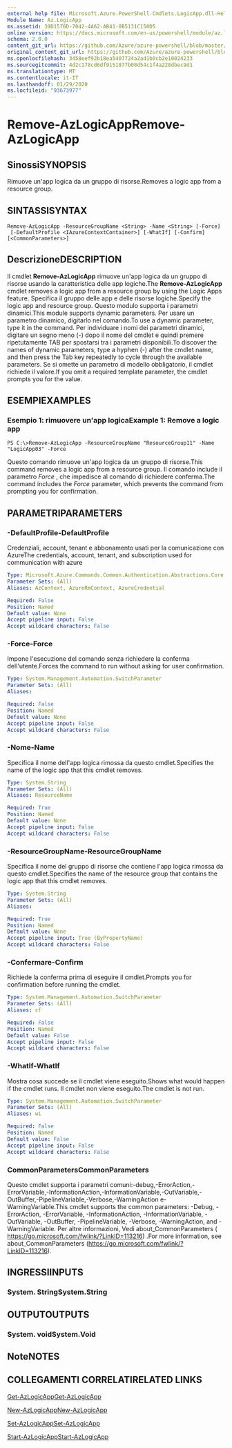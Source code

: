 ```yaml
---
external help file: Microsoft.Azure.PowerShell.Cmdlets.LogicApp.dll-Help.xml
Module Name: Az.LogicApp
ms.assetid: 39D1576D-7042-4A62-AB41-0B5131C150D5
online version: https://docs.microsoft.com/en-us/powershell/module/az.logicapp/remove-azlogicapp
schema: 2.0.0
content_git_url: https://github.com/Azure/azure-powershell/blob/master/src/LogicApp/LogicApp/help/Remove-AzLogicApp.md
original_content_git_url: https://github.com/Azure/azure-powershell/blob/master/src/LogicApp/LogicApp/help/Remove-AzLogicApp.md
ms.openlocfilehash: 3458eef92b18ea5407724a2ad1b0cb2e10024233
ms.sourcegitcommit: 4d2c178cd6df9151877b08d54c1f4a228dbec9d1
ms.translationtype: MT
ms.contentlocale: it-IT
ms.lasthandoff: 01/29/2020
ms.locfileid: "93673977"
---
```

# <span data-ttu-id="1ffdf-101">Remove-AzLogicApp</span><span class="sxs-lookup"><span data-stu-id="1ffdf-101">Remove-AzLogicApp</span></span>

## <span data-ttu-id="1ffdf-102">Sinossi</span><span class="sxs-lookup"><span data-stu-id="1ffdf-102">SYNOPSIS</span></span>
<span data-ttu-id="1ffdf-103">Rimuove un'app logica da un gruppo di risorse.</span><span class="sxs-lookup"><span data-stu-id="1ffdf-103">Removes a logic app from a resource group.</span></span>

## <span data-ttu-id="1ffdf-104">SINTASSI</span><span class="sxs-lookup"><span data-stu-id="1ffdf-104">SYNTAX</span></span>

```
Remove-AzLogicApp -ResourceGroupName <String> -Name <String> [-Force]
 [-DefaultProfile <IAzureContextContainer>] [-WhatIf] [-Confirm] [<CommonParameters>]
```

## <span data-ttu-id="1ffdf-105">Descrizione</span><span class="sxs-lookup"><span data-stu-id="1ffdf-105">DESCRIPTION</span></span>
<span data-ttu-id="1ffdf-106">Il cmdlet **Remove-AzLogicApp** rimuove un'app logica da un gruppo di risorse usando la caratteristica delle app logiche.</span><span class="sxs-lookup"><span data-stu-id="1ffdf-106">The **Remove-AzLogicApp** cmdlet removes a logic app from a resource group by using the Logic Apps feature.</span></span>
<span data-ttu-id="1ffdf-107">Specifica il gruppo delle app e delle risorse logiche.</span><span class="sxs-lookup"><span data-stu-id="1ffdf-107">Specify the logic app and resource group.</span></span>
<span data-ttu-id="1ffdf-108">Questo modulo supporta i parametri dinamici.</span><span class="sxs-lookup"><span data-stu-id="1ffdf-108">This module supports dynamic parameters.</span></span>
<span data-ttu-id="1ffdf-109">Per usare un parametro dinamico, digitarlo nel comando.</span><span class="sxs-lookup"><span data-stu-id="1ffdf-109">To use a dynamic parameter, type it in the command.</span></span>
<span data-ttu-id="1ffdf-110">Per individuare i nomi dei parametri dinamici, digitare un segno meno (-) dopo il nome del cmdlet e quindi premere ripetutamente TAB per spostarsi tra i parametri disponibili.</span><span class="sxs-lookup"><span data-stu-id="1ffdf-110">To discover the names of dynamic parameters, type a hyphen (-) after the cmdlet name, and then press the Tab key repeatedly to cycle through the available parameters.</span></span>
<span data-ttu-id="1ffdf-111">Se si omette un parametro di modello obbligatorio, il cmdlet richiede il valore.</span><span class="sxs-lookup"><span data-stu-id="1ffdf-111">If you omit a required template parameter, the cmdlet prompts you for the value.</span></span>

## <span data-ttu-id="1ffdf-112">ESEMPI</span><span class="sxs-lookup"><span data-stu-id="1ffdf-112">EXAMPLES</span></span>

### <span data-ttu-id="1ffdf-113">Esempio 1: rimuovere un'app logica</span><span class="sxs-lookup"><span data-stu-id="1ffdf-113">Example 1: Remove a logic app</span></span>
```
PS C:\>Remove-AzLogicApp -ResourceGroupName "ResourceGroup11" -Name "LogicApp03" -Force
```

<span data-ttu-id="1ffdf-114">Questo comando rimuove un'app logica da un gruppo di risorse.</span><span class="sxs-lookup"><span data-stu-id="1ffdf-114">This command removes a logic app from a resource group.</span></span>
<span data-ttu-id="1ffdf-115">Il comando include il parametro *Force* , che impedisce al comando di richiedere conferma.</span><span class="sxs-lookup"><span data-stu-id="1ffdf-115">The command includes the *Force* parameter, which prevents the command from prompting you for confirmation.</span></span>

## <span data-ttu-id="1ffdf-116">PARAMETRI</span><span class="sxs-lookup"><span data-stu-id="1ffdf-116">PARAMETERS</span></span>

### <span data-ttu-id="1ffdf-117">-DefaultProfile</span><span class="sxs-lookup"><span data-stu-id="1ffdf-117">-DefaultProfile</span></span>
<span data-ttu-id="1ffdf-118">Credenziali, account, tenant e abbonamento usati per la comunicazione con Azure</span><span class="sxs-lookup"><span data-stu-id="1ffdf-118">The credentials, account, tenant, and subscription used for communication with azure</span></span>

```yaml
Type: Microsoft.Azure.Commands.Common.Authentication.Abstractions.Core.IAzureContextContainer
Parameter Sets: (All)
Aliases: AzContext, AzureRmContext, AzureCredential

Required: False
Position: Named
Default value: None
Accept pipeline input: False
Accept wildcard characters: False
```

### <span data-ttu-id="1ffdf-119">-Force</span><span class="sxs-lookup"><span data-stu-id="1ffdf-119">-Force</span></span>
<span data-ttu-id="1ffdf-120">Impone l'esecuzione del comando senza richiedere la conferma dell'utente.</span><span class="sxs-lookup"><span data-stu-id="1ffdf-120">Forces the command to run without asking for user confirmation.</span></span>

```yaml
Type: System.Management.Automation.SwitchParameter
Parameter Sets: (All)
Aliases:

Required: False
Position: Named
Default value: None
Accept pipeline input: False
Accept wildcard characters: False
```

### <span data-ttu-id="1ffdf-121">-Nome</span><span class="sxs-lookup"><span data-stu-id="1ffdf-121">-Name</span></span>
<span data-ttu-id="1ffdf-122">Specifica il nome dell'app logica rimossa da questo cmdlet.</span><span class="sxs-lookup"><span data-stu-id="1ffdf-122">Specifies the name of the logic app that this cmdlet removes.</span></span>

```yaml
Type: System.String
Parameter Sets: (All)
Aliases: ResourceName

Required: True
Position: Named
Default value: None
Accept pipeline input: False
Accept wildcard characters: False
```

### <span data-ttu-id="1ffdf-123">-ResourceGroupName</span><span class="sxs-lookup"><span data-stu-id="1ffdf-123">-ResourceGroupName</span></span>
<span data-ttu-id="1ffdf-124">Specifica il nome del gruppo di risorse che contiene l'app logica rimossa da questo cmdlet.</span><span class="sxs-lookup"><span data-stu-id="1ffdf-124">Specifies the name of the resource group that contains the logic app that this cmdlet removes.</span></span>

```yaml
Type: System.String
Parameter Sets: (All)
Aliases:

Required: True
Position: Named
Default value: None
Accept pipeline input: True (ByPropertyName)
Accept wildcard characters: False
```

### <span data-ttu-id="1ffdf-125">-Confermare</span><span class="sxs-lookup"><span data-stu-id="1ffdf-125">-Confirm</span></span>
<span data-ttu-id="1ffdf-126">Richiede la conferma prima di eseguire il cmdlet.</span><span class="sxs-lookup"><span data-stu-id="1ffdf-126">Prompts you for confirmation before running the cmdlet.</span></span>

```yaml
Type: System.Management.Automation.SwitchParameter
Parameter Sets: (All)
Aliases: cf

Required: False
Position: Named
Default value: False
Accept pipeline input: False
Accept wildcard characters: False
```

### <span data-ttu-id="1ffdf-127">-WhatIf</span><span class="sxs-lookup"><span data-stu-id="1ffdf-127">-WhatIf</span></span>
<span data-ttu-id="1ffdf-128">Mostra cosa succede se il cmdlet viene eseguito.</span><span class="sxs-lookup"><span data-stu-id="1ffdf-128">Shows what would happen if the cmdlet runs.</span></span>
<span data-ttu-id="1ffdf-129">Il cmdlet non viene eseguito.</span><span class="sxs-lookup"><span data-stu-id="1ffdf-129">The cmdlet is not run.</span></span>

```yaml
Type: System.Management.Automation.SwitchParameter
Parameter Sets: (All)
Aliases: wi

Required: False
Position: Named
Default value: False
Accept pipeline input: False
Accept wildcard characters: False
```

### <span data-ttu-id="1ffdf-130">CommonParameters</span><span class="sxs-lookup"><span data-stu-id="1ffdf-130">CommonParameters</span></span>
<span data-ttu-id="1ffdf-131">Questo cmdlet supporta i parametri comuni:-debug,-ErrorAction,-ErrorVariable,-InformationAction,-InformationVariable,-OutVariable,-OutBuffer,-PipelineVariable,-Verbose,-WarningAction e-WarningVariable.</span><span class="sxs-lookup"><span data-stu-id="1ffdf-131">This cmdlet supports the common parameters: -Debug, -ErrorAction, -ErrorVariable, -InformationAction, -InformationVariable, -OutVariable, -OutBuffer, -PipelineVariable, -Verbose, -WarningAction, and -WarningVariable.</span></span> <span data-ttu-id="1ffdf-132">Per altre informazioni, Vedi about_CommonParameters ( https://go.microsoft.com/fwlink/?LinkID=113216) .</span><span class="sxs-lookup"><span data-stu-id="1ffdf-132">For more information, see about_CommonParameters (https://go.microsoft.com/fwlink/?LinkID=113216).</span></span>

## <span data-ttu-id="1ffdf-133">INGRESSI</span><span class="sxs-lookup"><span data-stu-id="1ffdf-133">INPUTS</span></span>

### <span data-ttu-id="1ffdf-134">System. String</span><span class="sxs-lookup"><span data-stu-id="1ffdf-134">System.String</span></span>

## <span data-ttu-id="1ffdf-135">OUTPUT</span><span class="sxs-lookup"><span data-stu-id="1ffdf-135">OUTPUTS</span></span>

### <span data-ttu-id="1ffdf-136">System. void</span><span class="sxs-lookup"><span data-stu-id="1ffdf-136">System.Void</span></span>

## <span data-ttu-id="1ffdf-137">Note</span><span class="sxs-lookup"><span data-stu-id="1ffdf-137">NOTES</span></span>

## <span data-ttu-id="1ffdf-138">COLLEGAMENTI CORRELATI</span><span class="sxs-lookup"><span data-stu-id="1ffdf-138">RELATED LINKS</span></span>

[<span data-ttu-id="1ffdf-139">Get-AzLogicApp</span><span class="sxs-lookup"><span data-stu-id="1ffdf-139">Get-AzLogicApp</span></span>](./Get-AzLogicApp.md)

[<span data-ttu-id="1ffdf-140">New-AzLogicApp</span><span class="sxs-lookup"><span data-stu-id="1ffdf-140">New-AzLogicApp</span></span>](./New-AzLogicApp.md)

[<span data-ttu-id="1ffdf-141">Set-AzLogicApp</span><span class="sxs-lookup"><span data-stu-id="1ffdf-141">Set-AzLogicApp</span></span>](./Set-AzLogicApp.md)

[<span data-ttu-id="1ffdf-142">Start-AzLogicApp</span><span class="sxs-lookup"><span data-stu-id="1ffdf-142">Start-AzLogicApp</span></span>](./Start-AzLogicApp.md)


